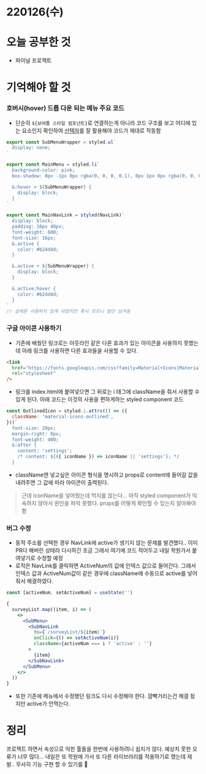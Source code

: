 # 220126(수)

# 오늘 공부한 것

- 파이널 프로젝트

# 기억해야 할 것

### 호버시(hover) 드롭 다운 되는 메뉴 주요 코드

- 단순히 `${보여줄 스타일 컴포넌트}`로 연결하는게 아니라 코드 구조를 보고 어디에 있는 요소인지 확인하여 [선택자](https://developer.mozilla.org/ko/docs/Web/CSS/CSS_Selectors#%EA%B7%B8%EB%A3%B9_%EC%84%A0%ED%83%9D%EC%9E%90)를 잘 활용해야 코드가 제대로 작동함

```jsx
export const SubMenuWrapper = styled.ul`
  display: none;
`

export const MainMenu = styled.li`
  background-color: pink;
  box-shadow: 0px -1px 0px rgba(0, 0, 0, 0.1), 0px 1px 0px rgba(0, 0, 0, 0.1);

  &:hover > ${SubMenuWrapper} {
    display: block;
  }
`

export const MainNavLink = styled(NavLink)`
  display: block;
  padding: 16px 40px;
  font-weight: 600;
  font-size: 16px;
  &.active {
    color: #b24d4d;
  }

  &.active + ${SubMenuWrapper} {
    display: block;
  }

  &.active:hover {
    color: #b24d4d;
  }
`
// 실제론 사용하지 않게 되었지만 혹시 모르니 일단 남겨둠
```

### 구글 아이콘 사용하기

- 기존에 배웠던 링크로는 아웃라인 같은 다른 효과가 있는 아이콘을 사용하지 못했는데 아래 링크를 사용하면 다른 효과들을 사용할 수 있다.

```html
<link
  href="https://fonts.googleapis.com/css?family=Material+Icons|Material+Icons+Outlined|Material+Icons+Two+Tone|Material+Icons+Round|Material+Icons+Sharp"
  rel="stylesheet"
/>
```

- 링크를 index.html에 붙여넣으면 그 뒤로는 i 태그에 className을 줘서 사용할 수 있게 된다.
  아래 코드는 이것의 사용을 편하게하는 styled component 코드

```jsx
const OutlinedIcon = styled.i.attrs(() => ({
  className: 'material-icons-outlined',
}))`
  font-size: 20px;
  margin-right: 8px;
  font-weight: 400;
  &:after {
    content: 'settings';
    /* content: ${({ iconName }) => iconName || 'settings'}; */
  }
```

- className엔 넣고싶은 아이콘 형식을 명시하고 props로 content에 들어갈 값을 내려주면 그 값에 따라 아이콘이 출력된다.

> 근데 iconName을 넣어줬는데 먹지를 않는다... 아직 styled component가 익숙하지 않아서 원인을 파악 못했다. props를 어떻게 확인할 수 있는지 알아봐야함

### 버그 수정

- 동적 주소를 선택한 경우 NavLink에 active가 생기지 않는 문제를 발견했다.. 이미 PR다 해버린 상태라 다시하긴 조금 그래서 여기에 코드 적어두고 내일 학원가서 붙여넣기로 수정할 예정
- 로직은 NavLink를 클릭하면 ActiveNum의 값에 인덱스 값으로 들어간다. 그래서 인덱스 값과 ActiveNum값이 같은 경우에 className에 수동으로 active를 넣어줘서 해결하였다.

```jsx
const [activeNum, setActiveNum] = useState('')

{
  surveyList.map((item, i) => (
    <>
      <SubMenu>
        <SubNavLink
          to={`/surveyList/${item}`}
          onClick={() => setActiveNum(i)}
          className={activeNum === i ? 'active' : ''}
        >
          {item}
        </SubNavLink>
      </SubMenu>
    </>
  ))
}
```

- 또한 기존에 메뉴에서 수정했던 링크도 다시 수정해야 한다. 깜빡거리는건 해결 됬지만 active가 안먹는다.

# 정리

프로젝트 하면서 속성으로 익힌 툴들을 한번에 사용하려니 쉽지가 않다. 예상치 못한 오류가 너무 많다... 내일은 또 학원에 가서 또 다른 라이브러리를 적용하기로 했는데 제발.. 무사히 기능 구현 할 수 있기를 🙏
